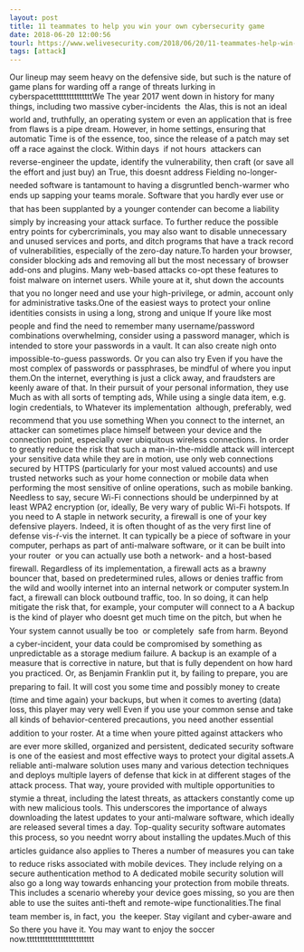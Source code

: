 ```yaml
---
layout: post
title: 11 teammates to help you win your own cybersecurity game
date: 2018-06-20 12:00:56
tourl: https://www.welivesecurity.com/2018/06/20/11-teammates-help-win-cybersecurity-game/
tags: [attack]
---
```

Our lineup may seem heavy on the defensive side, but such is the nature of game plans for warding off a range of threats lurking in cyberspacetttttttttttttttWe The year 2017 went down in history for many things, including two massive cyber-incidents  the Alas, this is not an ideal world and, truthfully, an operating system or even an application that is free from flaws is a pipe dream. However, in home settings, ensuring that automatic Time is of the essence, too, since the release of a patch may set off a race against the clock. Within days  if not hours  attackers can reverse-engineer the update, identify the vulnerability, then craft (or save all the effort and just buy) an True, this doesnt address Fielding no-longer-needed software is tantamount to having a disgruntled bench-warmer who ends up sapping your teams morale. Software that you hardly ever use or that has been supplanted by a younger contender can become a liability simply by increasing your attack surface. To further reduce the possible entry points for cybercriminals, you may also want to disable unnecessary and unused services and ports, and ditch programs that have a track record of vulnerabilities, especially of the zero-day nature.To harden your browser, consider blocking ads and removing all but the most necessary of browser add-ons and plugins. Many web-based attacks co-opt these features to foist malware on internet users. While youre at it, shut down the accounts that you no longer need and use your high-privilege, or admin, account only for administrative tasks.One of the easiest ways to protect your online identities consists in using a long, strong and unique If youre like most people and find the need to remember many username/password combinations overwhelming, consider using a password manager, which is intended to store your passwords in a vault. It can also create nigh onto impossible-to-guess passwords. Or you can also try Even if you have the most complex of passwords or passphrases, be mindful of where you input them.On the internet, everything is just a click away, and fraudsters are keenly aware of that. In their pursuit of your personal information, they use Much as with all sorts of tempting ads, While using a single data item, e.g. login credentials, to Whatever its implementation  although, preferably, wed recommend that you use something When you connect to the internet, an attacker can sometimes place himself between your device and the connection point, especially over ubiquitous wireless connections. In order to greatly reduce the risk that such a man-in-the-middle attack will intercept your sensitive data while they are in motion, use only web connections secured by HTTPS (particularly for your most valued accounts) and use trusted networks such as your home connection or mobile data when performing the most sensitive of online operations, such as mobile banking. Needless to say, secure Wi-Fi connections should be underpinned by at least WPA2 encryption (or, ideally, Be very wary of public Wi-Fi hotspots. If you need to A staple in network security, a firewall is one of your key defensive players. Indeed, it is often thought of as the very first line of defense vis-ŕ-vis the internet. It can typically be a piece of software in your computer, perhaps as part of anti-malware software, or it can be built into your router  or you can actually use both a network- and a host-based firewall. Regardless of its implementation, a firewall acts as a brawny bouncer that, based on predetermined rules, allows or denies traffic from the wild and woolly internet into an internal network or computer system.In fact, a firewall can block outbound traffic, too. In so doing, it can help mitigate the risk that, for example, your computer will connect to a A backup is the kind of player who doesnt get much time on the pitch, but when he Your system cannot usually be too  or completely  safe from harm. Beyond a cyber-incident, your data could be compromised by something as unpredictable as a storage medium failure. A backup is an example of a measure that is corrective in nature, but that is fully dependent on how hard you practiced. Or, as Benjamin Franklin put it, by failing to prepare, you are preparing to fail. It will cost you some time and possibly money to create (time and time again) your backups, but when it comes to averting (data) loss, this player may very well Even if you use your common sense and take all kinds of behavior-centered precautions, you need another essential addition to your roster. At a time when youre pitted against attackers who are ever more skilled, organized and persistent, dedicated security software is one of the easiest and most effective ways to protect your digital assets.A reliable anti-malware solution uses many and various detection techniques and deploys multiple layers of defense that kick in at different stages of the attack process. That way, youre provided with multiple opportunities to stymie a threat, including the latest threats, as attackers constantly come up with new malicious tools. This underscores the importance of always downloading the latest updates to your anti-malware software, which ideally are released several times a day. Top-quality security software automates this process, so you neednt worry about installing the updates.Much of this articles guidance also applies to Theres a number of measures you can take to reduce risks associated with mobile devices. They include relying on a secure authentication method to A dedicated mobile security solution will also go a long way towards enhancing your protection from mobile threats. This includes a scenario whereby your device goes missing, so you are then able to use the suites anti-theft and remote-wipe functionalities.The final team member is, in fact, you  the keeper. Stay vigilant and cyber-aware and So there you have it. You may want to enjoy the soccer now.tttttttttttttttttttttttttt